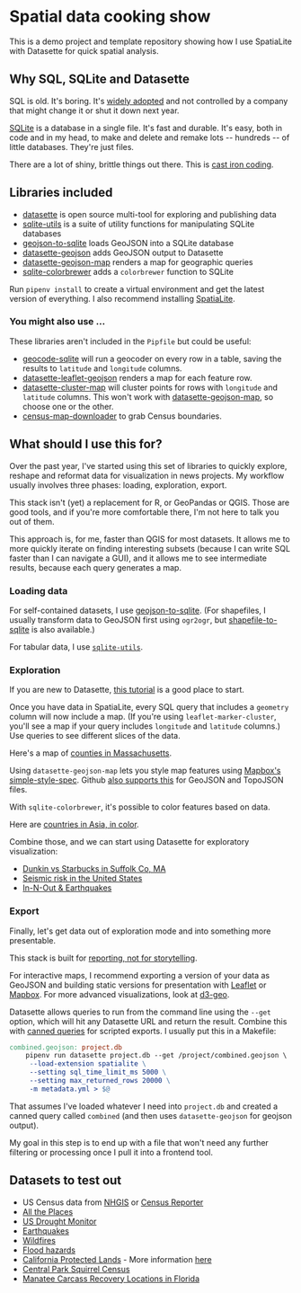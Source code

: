 # Spatial data cooking show

This is a demo project and template repository showing how I use SpatiaLite with Datasette for quick spatial analysis.

## Why SQL, SQLite and Datasette

SQL is old. It's boring. It's [widely adopted](https://en.wikipedia.org/wiki/List_of_relational_database_management_systems) and not controlled by a company that might change it or shut it down next year.

[SQLite](https://www.sqlite.org/index.html) is a database in a single file. It's fast and durable. It's easy, both in code and in my head, to make and delete and remake lots -- hundreds -- of little databases. They're just files.

There are a lot of shiny, brittle things out there. This is [cast iron coding](https://twitter.com/eads/status/1072955829412921356).

## Libraries included

- [datasette](https://docs.datasette.io/en/stable/) is open source multi-tool for exploring and publishing data
- [sqlite-utils](https://sqlite-utils.datasette.io/en/stable/) is a suite of utility functions for manipulating SQLite databases
- [geojson-to-sqlite](https://github.com/simonw/geojson-to-sqlite) loads GeoJSON into a SQLite database
- [datasette-geojson](https://github.com/eyeseast/datasette-geojson) adds GeoJSON output to Datasette
- [datasette-geojson-map](https://github.com/eyeseast/datasette-geojson-map) renders a map for geographic queries
- [sqlite-colorbrewer](https://github.com/eyeseast/sqlite-colorbrewer) adds a `colorbrewer` function to SQLite

Run `pipenv install` to create a virtual environment and get the latest version of everything. I also recommend installing [SpatiaLite](https://www.gaia-gis.it/fossil/libspatialite/index).

### You might also use ...

These libraries aren't included in the `Pipfile` but could be useful:

- [geocode-sqlite](https://github.com/eyeseast/geocode-sqlite) will run a geocoder on every row in a table, saving the results to `latitude` and `longitude` columns.
- [datasette-leaflet-geojson](https://github.com/simonw/datasette-leaflet-geojson) renders a map for each feature row.
- [datasette-cluster-map](https://github.com/simonw/datasette-cluster-map) will cluster points for rows with `longitude` and `latitude` columns. This won't work with [datasette-geojson-map](https://github.com/eyeseast/datasette-geojson-map), so choose one or the other.
- [census-map-downloader](https://github.com/datadesk/census-map-downloader) to grab Census boundaries.

## What should I use this for?

Over the past year, I've started using this set of libraries to quickly explore, reshape and reformat data for visualization in news projects. My workflow usually involves three phases: loading, exploration, export.

This stack isn't (yet) a replacement for R, or GeoPandas or QGIS. Those are good tools, and if you're more comfortable there, I'm not here to talk you out of them.

This approach is, for me, faster than QGIS for most datasets. It allows me to more quickly iterate on finding interesting subsets (because I can write SQL faster than I can navigate a GUI), and it allows me to see intermediate results, because each query generates a map.

### Loading data

For self-contained datasets, I use [geojson-to-sqlite](https://github.com/simonw/geojson-to-sqlite). (For shapefiles, I usually transform data to GeoJSON first using `ogr2ogr`, but [shapefile-to-sqlite](https://github.com/simonw/shapefile-to-sqlite) is also available.)

For tabular data, I use [`sqlite-utils`](https://sqlite-utils.datasette.io/en/stable/cli.html#inserting-csv-or-tsv-data).

### Exploration

If you are new to Datasette, [this tutorial](https://datasette.io/tutorials/explore) is a good place to start.

Once you have data in SpatiaLite, every SQL query that includes a `geometry` column will now include a map. (If you're using `leaflet-marker-cluster`, you'll see a map if your query includes `longitude` and `latitude` columns.) Use queries to see different slices of the data.

Here's a map of [counties in Massachusetts](https://alltheplaces-datasette.fly.dev/alltheplaces/counties?_sort=geoid&state_fips__exact=25).

Using `datasette-geojson-map` lets you style map features using [Mapbox's simple-style-spec](https://github.com/mapbox/simplestyle-spec/tree/master/1.1.0). Github [also supports this](https://docs.github.com/en/repositories/working-with-files/using-files/working-with-non-code-files#styling-features) for GeoJSON and TopoJSON files.

With `sqlite-colorbrewer`, it's possible to color features based on data.

Here are [countries in Asia, in color](https://nicar22-seismic-datasette.fly.dev/quakes/countries_in_color).

Combine those, and we can start using Datasette for exploratory visualization:

- [Dunkin vs Starbucks in Suffolk Co, MA](https://alltheplaces-datasette.fly.dev/alltheplaces/dunkin_in_suffolk)
- [Seismic risk in the United States](https://nicar22-seismic-datasette.fly.dev/quakes/risk)
- [In-N-Out & Earthquakes](https://nicar22-seismic-datasette.fly.dev/quakes/risk_innout_indexed)

### Export

Finally, let's get data out of exploration mode and into something more presentable.

This stack is built for [reporting, not for storytelling](https://rjionline.org/news/the-three-kinds-of-code-you-write-in-the-newsroom/).

For interactive maps, I recommend exporting a version of your data as GeoJSON and building static versions for presentation with [Leaflet](https://leafletjs.com/) or [Mapbox](https://docs.mapbox.com/mapbox-gl-js/guides/). For more advanced visualizations, look at [d3-geo](https://observablehq.com/collection/@d3/d3-geo).

Datasette allows queries to run from the command line using the `--get` option, which will hit any Datasette URL and return the result. Combine this with [canned queries](https://docs.datasette.io/en/stable/sql_queries.html#canned-queries) for scripted exports. I usually put this in a Makefile:

```makefile
combined.geojson: project.db
    pipenv run datasette project.db --get /project/combined.geojson \
     --load-extension spatialite \
     --setting sql_time_limit_ms 5000 \
     --setting max_returned_rows 20000 \
     -m metadata.yml > $@
```

That assumes I've loaded whatever I need into `project.db` and created a canned query called `combined` (and then uses `datasette-geojson` for geojson output).

My goal in this step is to end up with a file that won't need any further filtering or processing once I pull it into a frontend tool.

## Datasets to test out

- US Census data from [NHGIS](https://www.nhgis.org/) or [Census Reporter](https://censusreporter.org/)
- [All the Places](https://www.alltheplaces.xyz/)
- [US Drought Monitor](https://droughtmonitor.unl.edu/DmData/GISData.aspx)
- [Earthquakes](https://www.usgs.gov/programs/earthquake-hazards/data)
- [Wildfires](https://data-nifc.opendata.arcgis.com/)
- [Flood hazards](https://www.fema.gov/flood-maps/national-flood-hazard-layer)
- [California Protected Lands](https://www.calands.org/cpad/) - More information [here](https://simonwillison.net/2021/Jan/24/drawing-shapes-spatialite/)
- [Central Park Squirrel Census](https://data.cityofnewyork.us/Environment/2018-Central-Park-Squirrel-Census-Squirrel-Data/vfnx-vebw)
- [Manatee Carcass Recovery Locations in Florida](https://geodata.myfwc.com/datasets/myfwc::manatee-carcass-recovery-locations-in-florida/about)
